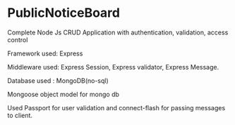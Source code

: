 # PublicNoticeBoard
Complete Node Js CRUD Application with authentication, validation, access control

Framework used: Express

Middleware used: Express Session, Express validator, Express Message.

Database used : MongoDB(no-sql)

Mongoose object model for mongo db

Used Passport for user validation and connect-flash for passing messages to client.
